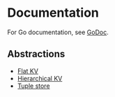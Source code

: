 # Documentation

For Go documentation, see [GoDoc](https://godoc.org/github.com/nwca/hidalgo).

## Abstractions

* [Flat KV](./kv-flat.md)
* [Hierarchical KV](./kv-hierarchical.md)
* [Tuple store](./tuple-strict.md)